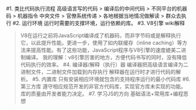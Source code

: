 #1. 类比代码执行流程
高级语言写的代码 > 编译后的中间代码  > 不同平台的机器码 > 机器指令
中央文件 > 官僚系统传递 > 各地根据当地情况做解读 > 群众去执行
#2. 运行环境
运行时需要的支撑环境，运行依赖的库。
#3. V8引擎
wiki解释
> V8在运行之前将JavaScript编译成了机器码，而非字节码或是解释执行它，以此提升性能。更进一步，使用了如内联缓存（inline caching）等方法来提高性能。有了这些功能，JavaScript程序与V8引擎的速度媲美二进制编译。
我的理解：v8引擎厉害的地方，方便代码书写的同时，没有降低代码执行的效率。
#4. 编译器/解释（执行）器 
编译器把高级语言编译为二进制文件，二进制文件加载到内存执行
解释器在运行时才进行代码的解析。
#5. 内置库
只有安装相应环境就包含的支持程序运行的最小代码库
#6. 第三方库
遵守相应规范开发的非官方代码库，实现官方库未实现的功能。库的质量由开发者能力决定。
#7. 学习JS的方向
基础语法+常用库+编程思想

